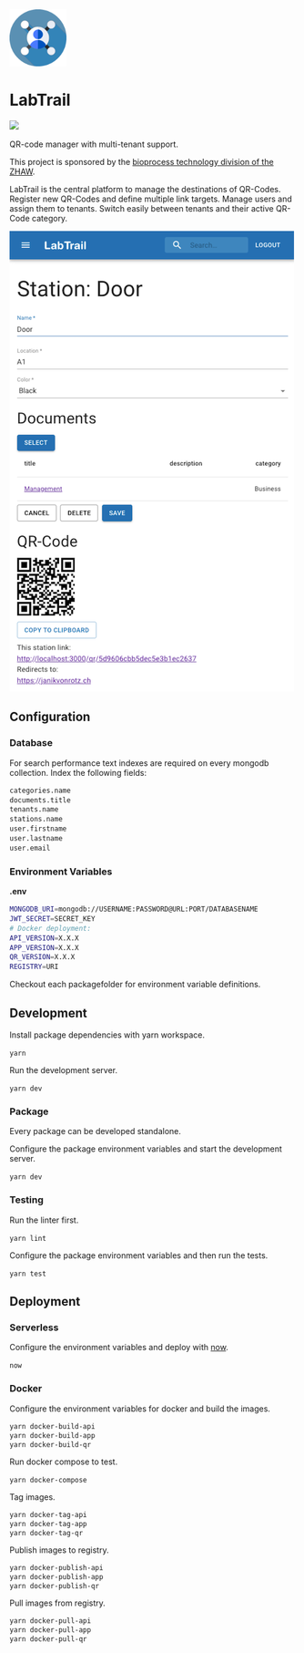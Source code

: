 <img height="100px" width="100px" src="/app/public/favicon.png" alt="Logo" />

# LabTrail

![](https://github.com/janikvonrotz/labtrail/workflows/Node%20CI/badge.svg)

QR-code manager with multi-tenant support.

This project is sponsored by the [bioprocess technology division of the ZHAW](https://www.zhaw.ch/en/lsfm/institutes-centres/icbt/biocatalysis-and-process-technology/).

LabTrail is the central platform to manage the destinations of QR-Codes. Register new QR-Codes and define multiple link targets. Manage users and assign them to tenants. Switch easily between tenants and their active QR-Code category.

<img width="500px" src="/docs/assets/screenshot.png" alt="Screenshot" />

## Configuration

### Database

For search performance text indexes are required on every mongodb collection. Index the following fields:

```txt
categories.name
documents.title
tenants.name
stations.name
user.firstname
user.lastname
user.email
```

### Environment Variables

**.env**

```bash
MONGODB_URI=mongodb://USERNAME:PASSWORD@URL:PORT/DATABASENAME
JWT_SECRET=SECRET_KEY
# Docker deployment:
API_VERSION=X.X.X
APP_VERSION=X.X.X
QR_VERSION=X.X.X
REGISTRY=URI
```

Checkout each packagefolder for environment variable definitions.

## Development

Install package dependencies with yarn workspace.

`yarn`

Run the development server.

`yarn dev`

### Package

Every package can be developed standalone.

Configure the package environment variables and start the development server.

`yarn dev`

### Testing

Run the linter first.

`yarn lint`

Configure the package environment variables and then run the tests.

`yarn test`

## Deployment

### Serverless

Configure the environment variables and deploy with [now](https://zeit.co/now).

`now`

### Docker

Configure the environment variables for docker and build the images.

```
yarn docker-build-api
yarn docker-build-app
yarn docker-build-qr
```

Run docker compose to test.

`yarn docker-compose`

Tag images.

```
yarn docker-tag-api
yarn docker-tag-app
yarn docker-tag-qr
```

Publish images to registry.

```
yarn docker-publish-api
yarn docker-publish-app
yarn docker-publish-qr
```

Pull images from registry.

```
yarn docker-pull-api
yarn docker-pull-app
yarn docker-pull-qr
```
